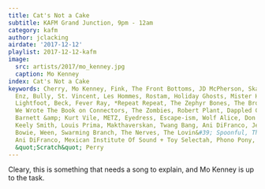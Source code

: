 ```yaml
---
title: Cat's Not a Cake
subtitle: KAFM Grand Junction, 9pm - 12am
category: kafm
author: jclacking
airdate: '2017-12-12'
playlist: 2017-12-12-kafm
image:
  src: artists/2017/mo_kenney.jpg
  caption: Mo Kenney
index: Cat's Not a Cake
keywords: Cherry, Mo Kenney, Fink, The Front Bottoms, JD McPherson, Skanga, Split
  Enz, Bully, St. Vincent, Les Hommes, Rostam, Holiday Ghosts, Mister Heavenly, Terra
  Lightfoot, Beck, Fever Ray, *Repeat Repeat, The Zephyr Bones, The Bronx, The Domestics,
  We Wrote The Book on Connectors, The Zombies, Robert Plant, Dappled Cities, Courtney
  Barnett &amp; Kurt Vile, METZ, Eyedress, Escape-ism, Wolf Alice, Don Drummond, Vulfpeck,
  Keely Smith, Louis Prima, Makthaverskan, Twang Bang, Ani DiFranco, Jen Cloher, David
  Bowie, Ween, Swarming Branch, The Nerves, The Lovin&#39; Spoonful, The Pack A.D.,
  Ani DiFranco, Mexican Institute Of Sound + Toy Selectah, Phono Pony, Pixies, Lee
  &quot;Scratch&quot; Perry
---
```

Cleary, this is something that needs a song to explain, and Mo Kenney is up to the task.
